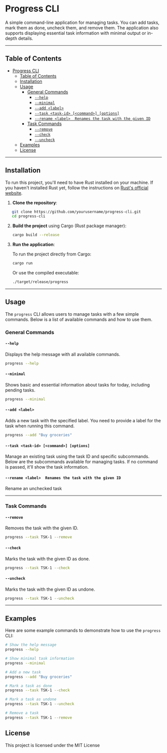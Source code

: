 # Progress CLI

A simple command-line application for managing tasks. You can add tasks, mark them as done, uncheck them, and remove them. The application also supports displaying essential task information with minimal output or in-depth details.

---

## Table of Contents

- [Progress CLI](#progress-cli)
  - [Table of Contents](#table-of-contents)
  - [Installation](#installation)
  - [Usage](#usage)
    - [General Commands](#general-commands)
      - [`--help`](#--help)
      - [`--minimal`](#--minimal)
      - [`--add <label>`](#--add-label)
      - [`--task <task-id> [<command>] [options]`](#--task-task-id-command-options)
      - [`--rename <label>  Renames the task with the given ID`](#--rename-label--renames-the-task-with-the-given-id)
    - [Task Commands](#task-commands)
      - [`--remove`](#--remove)
      - [`--check`](#--check)
      - [`--uncheck`](#--uncheck)
  - [Examples](#examples)
  - [License](#license)

---

## Installation

To run this project, you'll need to have Rust installed on your machine. If you haven't installed Rust yet, follow the instructions on [Rust's official website](https://www.rust-lang.org/tools/install).

1. **Clone the repository**:

```bash
   git clone https://github.com/yourusername/progress-cli.git
   cd progress-cli
```

2. **Build the project** using Cargo (Rust package manager):

   ```bash
   cargo build --release
   ```

3. **Run the application**:

   To run the project directly from Cargo:

   ```bash
   cargo run
   ```

   Or use the compiled executable:

   ```bash
   ./target/release/progress
   ```

---

## Usage

The `progress` CLI allows users to manage tasks with a few simple commands. Below is a list of available commands and how to use them.

### General Commands

#### `--help`

Displays the help message with all available commands.

```bash
progress --help
```

#### `--minimal`

Shows basic and essential information about tasks for today, including pending tasks.

```bash
progress --minimal
```

#### `--add <label>`

Adds a new task with the specified label. You need to provide a label for the task when running this command.

```bash
progress --add "Buy groceries"
```

#### `--task <task-id> [<command>] [options]`

Manage an existing task using the task ID and specific subcommands. Below are the subcommands available for managing tasks. If no command is passed, it'll show the task information.

#### `--rename <label>  Renames the task with the given ID`

Rename an unchecked task

---

### Task Commands

#### `--remove`

Removes the task with the given ID.

```bash
progress --task TSK-1 --remove
```

#### `--check`

Marks the task with the given ID as done.

```bash
progress --task TSK-1 --check
```

#### `--uncheck`

Marks the task with the given ID as undone.

```bash
progress --task TSK-1 --uncheck
```

---

## Examples

Here are some example commands to demonstrate how to use the `progress` CLI:

```bash
# Show the help message
progress --help

# Show minimal task information
progress --minimal

# Add a new task
progress --add "Buy groceries"

# Mark a task as done
progress --task TSK-1 --check

# Mark a task as undone
progress --task TSK-1 --uncheck

# Remove a task
progress --task TSK-1 --remove
```

## License

This project is licensed under the MIT License

